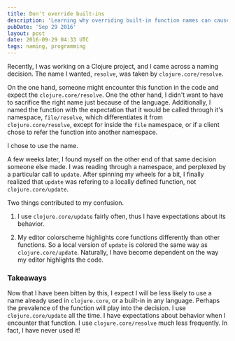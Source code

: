 ```yaml
---
title: Don't override built-ins
description: 'Learning why overriding built-in function names can cause confusion and how to make better naming decisions.'
pubDate: 'Sep 29 2016'
layout: post
date: 2016-09-29 04:33 UTC
tags: naming, programming
---
```


Recently, I was working on a Clojure project, and I came across a naming decision. The name I wanted, `resolve`, was taken by `clojure.core/resolve`.

On the one hand, someone might encounter this function in the code and expect the `clojure.core/resolve`. One the other hand, I didn't want to have to sacrifice the right name just because of the language. Additionally, I named the function with the expectation that it would be called through it's namespace, `file/resolve`, which differentiates it from `clojure.core/resolve`, except for inside the `file` namespace, or if a client chose to refer the function into another namespace.

I chose to use the name.

A few weeks later, I found myself on the other end of that same decision someone else made. I was reading through a namespace, and perplexed by a particular call to `update`. After spinning my wheels for a bit, I finally realized that `update` was refering to a locally defined function, not `clojure.core/update`.

Two things contributed to my confusion.

1. I use `clojure.core/update` fairly often, thus I have expectations about its behavior.

2. My editor colorscheme highlights core functions differently than other functions. So a local version of `update` is colored the same way as `clojure.core/update`. Naturally, I have become dependent on the way my editor highlights the code.

### Takeaways

Now that I have been bitten by this, I expect I will be less likely to use a name already used in `clojure.core`, or a built-in in any language. Perhaps the prevalence of the function will play into the decision. I use `clojure.core/update` all the time. I have expectations about behavior when I encounter that function. I use `clojure.core/resolve` much less frequently. In fact, I have never used it!
